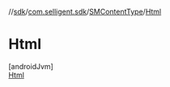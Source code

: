 //[sdk](../../../../index.md)/[com.selligent.sdk](../../index.md)/[SMContentType](../index.md)/[Html](index.md)

# Html

[androidJvm]\
[Html](index.md)
